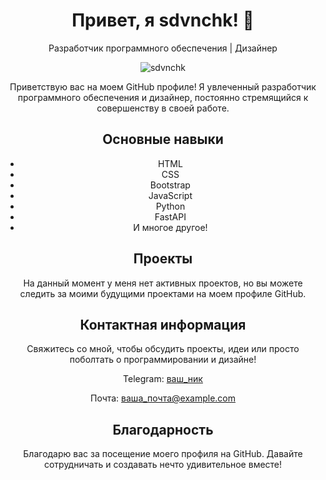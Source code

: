 <div align="center">
  <h1>Привет, я sdvnchk! 👋</h1>
  <p>Разработчик программного обеспечения | Дизайнер</p>
  <img src="https://your-image-url.com/your-image.png" alt="sdvnchk">
  <p>Приветствую вас на моем GitHub профиле! Я увлеченный разработчик программного обеспечения и дизайнер, постоянно стремящийся к совершенству в своей работе.</p>
  <h2>Основные навыки</h2>
  <ul>
    <li>HTML</li>
    <li>CSS</li>
    <li>Bootstrap</li>
    <li>JavaScript</li>
    <li>Python</li>
    <li>FastAPI</li>
    <li>И многое другое!</li>
  </ul>
  <h2>Проекты</h2>
  <p>На данный момент у меня нет активных проектов, но вы можете следить за моими будущими проектами на моем профиле GitHub.</p>
  <h2>Контактная информация</h2>
  <p>Свяжитесь со мной, чтобы обсудить проекты, идеи или просто поболтать о программировании и дизайне!</p>
  <p>Telegram: <a href="https://t.me/ваш_ник">ваш_ник</a></p>
  <p>Почта: <a href="mailto:ваша_почта@example.com">ваша_почта@example.com</a></p>
  <h2>Благодарность</h2>
  <p>Благодарю вас за посещение моего профиля на GitHub. Давайте сотрудничать и создавать нечто удивительное вместе!</p>
</div>
